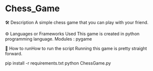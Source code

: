 # Chess_Game

🛠️ Description
A simple chess game that you can play with your friend.

⚙️ Languages or Frameworks Used
This game is created in python programming language. Modules : pygame

🌟 How to runHow to run the script
Running this game is pretty straight forward.

pip install -r requirements.txt
python ChessGame.py
